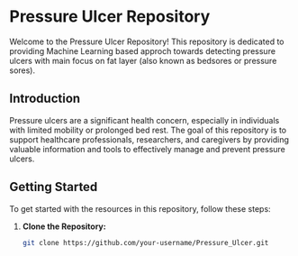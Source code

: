 # Pressure Ulcer Repository

Welcome to the Pressure Ulcer Repository! This repository is dedicated to providing Machine Learning based approch towards detecting pressure ulcers with main focus on fat layer (also known as bedsores or pressure sores).



## Introduction

Pressure ulcers are a significant health concern, especially in individuals with limited mobility or prolonged bed rest. The goal of this repository is to support healthcare professionals, researchers, and caregivers by providing valuable information and tools to effectively manage and prevent pressure ulcers.


## Getting Started

To get started with the resources in this repository, follow these steps:

1. **Clone the Repository:**
   ```bash
   git clone https://github.com/your-username/Pressure_Ulcer.git

